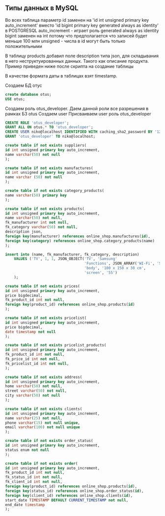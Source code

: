 ## Типы данных в MySQL

Во всех таблица параметр id заменен на 'id int unsigned primary key auto_increment' 
вместо 'id bigint primary key generated always as identity' в POSTGRESQL
auto_increment - играет роль generated always as identity
bigint заменен на int потому что предполагается что записей будет меньше 100 млн
unsigned - числа в id могут быть только положительными

В таблицу products добавил поле description типа json, для складывания в него неструктуированных данных.
Такого как описание продукта. Пример приведен ниже после скрипта на создание таблицы

В качестве формата даты в таблицах взят timestamp. 


Создаем БД отус
```sql
create database otus;
USE otus;
```

Создаем роль otus_developer.
Даем данной роли все разрешения в рамках БЗ otus
Создаем user
Присваиваем user роль otus_developer
```sql
CREATE ROLE 'otus_developer';
GRANT ALL ON otus.* TO 'otus_developer';
CREATE USER niko@localhost IDENTIFIED WITH caching_sha2_password BY '12345';
GRANT 'otus_developer' TO niko@localhost;
```

```sql
create table if not exists suppliers(
id int unsigned primary key auto_increment,
name varchar(50) not null
);
```

```sql
create table if not exists manufactures(
id int unsigned primary key auto_increment,
name varchar (50) not null
);
```

```sql
create table if not exists category_products(
name varchar(50) primary key
);
```

```sql
create table if not exists products(
id int unsigned primary key auto_increment,
name varchar(50) not null,
fk_manufacturer int not null,
fk_category varchar(50) not null,
description json,    
foreign key(manufacturer) references online_shop.manufactures(id),
foreign key(category) references online_shop.category_products(name)
);
```

```sql
insert into (name, fk_manufacturer, fk_category, description) 
    VALUES ('TV', 1, 1, JSON_OBJECT('TV', 'Samsung'
                                    'Functions', JSON_ARRAY('WI-Fi', 'Smart-TV', 'Sim'),
                                    'body', '100 x 150 x 30 cm',
                                    'screen', '55')
    );
```

```sql
create table if not exists prices(
id int unsigned primary key auto_increment,
price bigdecimal,
fk_product_id int not null,
foreign key(product_id) references online_shop.products(id)
);
```

```sql
create table if not exists pricelist(
id int unsigned primary key auto_increment,
price bigdecimal, 
date timestamp not null
);
```

```sql
create table if not exists pricelist_products(
id int unsigned primary key auto_increment,
fk_product_id int not null,
fk_price_id int not null,
fk_pricelist_id int not null,
);
```

```sql
create table if not exists address(
id int unsigned primary key auto_increment,
home varchar(50) not null,
street varchar(50) not null,
city varchar(50) not null
);
```

```sql
create table if not exists clients(
id int unsigned primary key auto_increment,
name varchar(25) not null,
phone varchar(15) not null unique,
email varchar(100) not null unique
);
```

```sql
create table if not exists order_status(
id int unsigned primary key auto_increment,
status enum not null
);
```

```sql
create table if not exists order(
id int unsigned primary key auto_increment,
fk_product_id int not null,
fk_status_id int not null,
fk_client_id int not null,
foreign key(product_id) references online_shop.products(id),
foreign key(status_id) references online_shop.order_status(id),
foreign key(client_id) references online_shop.clients(id),
start_date TIMESTAMP DEFAULT CURRENT_TIMESTAMP not null,
end_date timestamp
);
```
